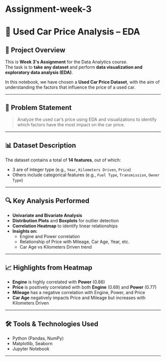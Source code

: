 # Assignment-week-3

# 🚗 Used Car Price Analysis – EDA

## 📘 Project Overview

This is **Week 3's Assignment** for the Data Analytics course.  
The task is to **take any dataset** and perform **data visualization and exploratory data analysis (EDA)**.

In this notebook, we have chosen a **Used Car Price Dataset**, with the aim of understanding the factors that influence the price of a used car.

---

## 🧾 Problem Statement

> Analyze the used car’s price using EDA and visualizations to identify which factors have the most impact on the car price.

---

## 📊 Dataset Description

The dataset contains a total of **14 features**, out of which:
- 3 are of integer type (e.g., `Year`, `Kilometers Driven`, `Price`)
- Others include categorical features (e.g., `Fuel Type`, `Transmission`, `Owner Type`)

---

## 🔍 Key Analysis Performed

- **Univariate and Bivariate Analysis**
- **Distribution Plots** and **Boxplots** for outlier detection
- **Correlation Heatmap** to identify linear relationships
- **Insights on:**
  - Engine and Power correlation
  - Relationship of Price with Mileage, Car Age, Year, etc.
  - Car Age vs Kilometers Driven trend

---

## 📈 Highlights from Heatmap

- **Engine** is highly correlated with **Power** (0.86)
- **Price** is positively correlated with both **Engine** (0.69) and **Power** (0.77)
- **Mileage** has a negative correlation with Engine, Power, and Price
- **Car Age** negatively impacts Price and Mileage but increases with Kilometers Driven

---

## 🛠 Tools & Technologies Used

- Python (Pandas, NumPy)
- Matplotlib, Seaborn
- Jupyter Notebook
--------------------------------

